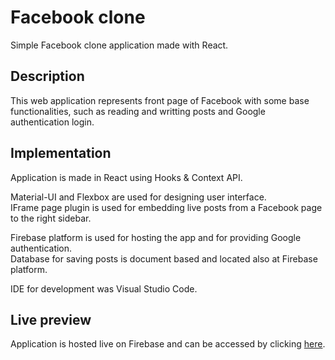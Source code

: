 # Facebook clone
Simple Facebook clone application made with React.

## Description
This web application represents front page of Facebook with some base functionalities, such as reading and writting posts and Google authentication login.

## Implementation
Application is made in React using Hooks & Context API.

Material-UI and Flexbox are used for designing user interface.<br/> 
IFrame page plugin is used for embedding live posts from a Facebook page to the right sidebar.

Firebase platform is used for hosting the app and for providing Google authentication. <br/>
Database for saving posts is document based and located also at Firebase platform.

IDE for development was Visual Studio Code.

## Live preview
Application is hosted live on Firebase and can be accessed by clicking [here](https://facebook-clone-9b8ea.web.app/).


